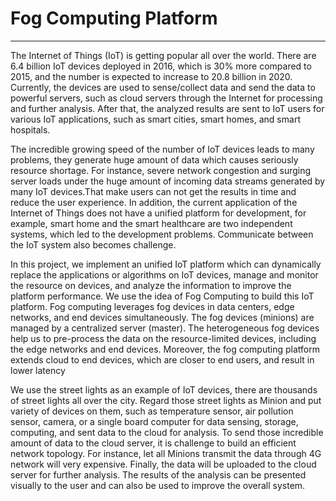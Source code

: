 # Fog Computing Platform

---
The Internet of Things \(IoT\) is getting popular all over the world. There are 6.4 billion IoT devices deployed in 2016, which is 30% more compared to 2015, and the number is expected to increase to 20.8 billion in 2020. Currently, the devices are used to sense/collect data and send the data to powerful servers, such as cloud servers through the Internet for processing and further analysis. After that, the analyzed results are sent to IoT users for various IoT applications, such as smart cities, smart homes, and smart hospitals.

The incredible growing speed of the number of IoT devices leads to many problems, they generate huge amount of data which causes seriously resource shortage. For instance, severe network congestion and surging server loads under the huge amount of incoming data streams generated by many IoT devices.That make users can not get the results in time and reduce the user experience. In addition, the current application of the Internet of Things does not have a unified platform for development, for example, smart home and the smart healthcare are two independent systems, which led to the development problems. Communicate between the IoT system also becomes challenge.

In this project, we implement an unified IoT platform which can dynamically replace the applications or algorithms on IoT devices, manage and monitor the resource on devices, and analyze the information to improve the platform performance. We use the idea of Fog Computing to build this IoT platform. Fog computing leverages fog devices in data centers, edge networks, and end devices simultaneously. The fog devices \(minions\) are managed by a centralized server \(master\). The heterogeneous fog devices help us to pre-process the data on the resource-limited devices, including the edge networks and end devices. Moreover, the fog computing platform extends cloud to end devices, which are closer to end users, and result in lower latency

We use the street lights as an example of IoT devices, there are thousands of street lights all over the city. Regard those street lights as Minion and put variety of devices on them, such as temperature sensor, air pollution sensor, camera, or a single board computer for data sensing, storage, computing, and sent data to the cloud for analysis. To send those incredible amount of data to the cloud server, it is challenge to build an efficient network topology. For instance, let all Minions transmit the data through 4G network will very expensive. Finally, the data will be uploaded to the cloud server for further analysis. The results of the analysis can be presented visually to the user and can also be used to improve the overall system.



